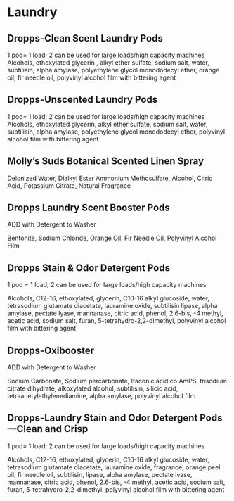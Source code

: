 # Laundry

## Dropps-Clean Scent Laundry Pods

1 pod= 1 load; 2 can be used for large loads/high capacity machines
Alcohols, ethoxylated glycerin , alkyl ether sulfate, sodium salt, water, subtilisin, alpha amylase, polyethylene glycol monododecyl ether, orange oil, fir needle oil, polyvinyl alcohol film with bittering agent

## Dropps-Unscented Laundry Pods

1 pod= 1 load; 2 can be used for large loads/high capacity machines
Alcohols, ethoxylated glycerin, alkyl ether sulfate, sodium salt, water, subtilisin, alpha amylase, polyethylene glycol monododecyl ether, polyvinyl alcohol film with bittering agent

## Molly’s Suds Botanical Scented Linen Spray

Deionized Water, Dialkyl Ester Ammonium Methosulfate, Alcohol, Citric Acid, Potassium Citrate, Natural Fragrance

## Dropps Laundry Scent Booster Pods

ADD with Detergent to Washer

Bentonite, Sodium Chloride, Orange Oil, Fir Needle Oil, Polyvinyl Alcohol Film

## Dropps Stain & Odor Detergent Pods

1 pod = 1 load; 2 can be used for large loads/high capacity machines

Alcohols, C12-16, ethoxylated, glycerin, C10-16 alkyl glucoside, water, tetrasodium glutamate diacetate, lauramine oxide, subtilisin lipase, alpha amylase, pectate lyase, mannanase, citric acid, phenol, 2.6-bis, -4 methyl, acetic acid, sodium salt, furan, 5-tetrahydro-2,2-dimethyl, polyvinyl alcohol film with bittering agent

## Dropps-Oxibooster

ADD with Detergent to Washer

Sodium Carbonate, Sodium percarbonate, Itaconic acid co AmPS, trisodium citrate dihydrate, alkoxylated alcohol, subtilisin, silicic acid, tetraacetylethylenediamine, alpha amylase, polyvinyl alcohol film

## Dropps-Laundry Stain and Odor Detergent Pods—Clean and Crisp

1 pod= 1 load; 2 can be used for large loads/high capacity machines

Alcohols, C12-16, ethoxylated, glycerin, C10-16 alkyl glucoside, water, tetrasodium glutamate diacetate, lauramine oxide, fragrance, orange peel oil, fir needle oil, subtilisin, lipase, alpha amylase, pectate lyase, mannanase, citric acid, phenol, 2.6-bis, -4 methyl, acetic acid, sodium salt, furan, 5-tetrahydro-2,2-dimethyl, polyvinyl alcohol film with bittering agent
